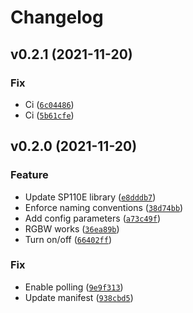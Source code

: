 # Changelog

<!--next-version-placeholder-->

## v0.2.1 (2021-11-20)
### Fix
* Ci ([`6c04486`](https://github.com/roslovets/SP110E-HASS/commit/6c044862a951ce2704d25e1247de27b0f615f753))
* Ci ([`5b61cfe`](https://github.com/roslovets/SP110E-HASS/commit/5b61cfe1e54bb92917d0f3a2eec6ead22745c39e))

## v0.2.0 (2021-11-20)
### Feature
* Update SP110E library ([`e8dddb7`](https://github.com/roslovets/SP110E-HASS/commit/e8dddb76c2ece70f4b7c6223a29412fa44a857fc))
* Enforce naming conventions ([`38d74bb`](https://github.com/roslovets/SP110E-HASS/commit/38d74bbcd2d395a9150839809d6706477c20a5ba))
* Add config parameters ([`a73c49f`](https://github.com/roslovets/SP110E-HASS/commit/a73c49f64989cad80bc833351715e76120d69714))
* RGBW works ([`36ea89b`](https://github.com/roslovets/SP110E-HASS/commit/36ea89bce0222149dead7195e49fe8c67b71b14b))
* Turn on/off ([`66402ff`](https://github.com/roslovets/SP110E-HASS/commit/66402ff5747670aefb390fda160fbb24377b0946))

### Fix
* Enable polling ([`9e9f313`](https://github.com/roslovets/SP110E-HASS/commit/9e9f3131c32a017cb05c1813f4a0667711e976d6))
* Update manifest ([`938cbd5`](https://github.com/roslovets/SP110E-HASS/commit/938cbd503d88733ca0d42a62794851ccd0edcf5b))

